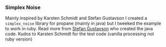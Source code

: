 ### Simplex Noise ###

Mainly inspired by Karsten Schmidt and Stefan Gustavson I created a `simplex_noise` library for propane (mainly in java) but I tweeked the example to work in ruby. Read more from [Stefan Gustavson][simplex] who created the java code. Kudos to Karsten Schmidt for the test code (vanilla processing not ruby version)

[simplex]:http://webstaff.itn.liu.se/~stegu/simplexnoise/simplexnoise.pdf
